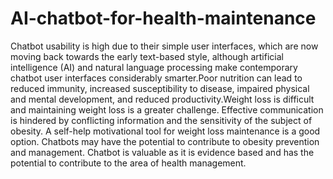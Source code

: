 # AI-chatbot-for-health-maintenance
Chatbot usability is high due to their simple user interfaces, which are now moving back towards the early text-based style, although artificial intelligence (AI) and natural language processing make contemporary chatbot user interfaces considerably smarter.Poor nutrition can lead to reduced immunity, increased susceptibility to disease, impaired physical and mental development, and reduced productivity.Weight loss is difficult and maintaining weight loss is a greater challenge. Effective communication is hindered by conflicting information and the sensitivity of the subject of obesity. A self-help motivational tool for weight loss maintenance is a good option. Chatbots may have the potential to contribute to obesity prevention and management. Chatbot is valuable as it is evidence based and has the potential to contribute to the area of health management. 
